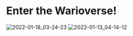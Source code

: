 # Enter the Warioverse!

![2022-01-18_03-24-23](https://user-images.githubusercontent.com/28064934/150007504-18690e1e-31aa-456f-8cf0-2a104e799606.jpg)
![2022-01-13_04-14-12](https://user-images.githubusercontent.com/28064934/150006857-da5289dd-7b64-429d-aca4-de76d59c930f.jpg)
